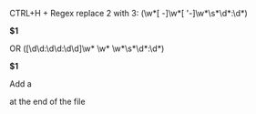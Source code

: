 CTRL+H + Regex replace 2 with 3:
(\w*[ -]\w*[ '-]\w*\s*\d*:\d*)
</p><p><b>$1</b><br/>


OR
(\[\d\d:\d\d:\d\d\]\w* \w* \w*\s*\d*:\d*)
</p><p><b>$1</b><br/>

Add a </p> at the end of the file